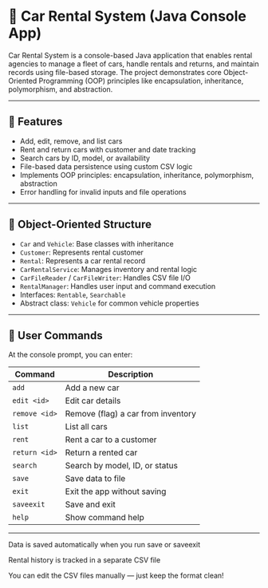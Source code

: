 # 🚗 Car Rental System (Java Console App)
Car Rental System is a console-based Java application that enables rental agencies to manage a fleet of cars, handle rentals and returns, and maintain records using file-based storage. The project demonstrates core Object-Oriented Programming (OOP) principles like encapsulation, inheritance, polymorphism, and abstraction.

---

## 🎯 Features

- Add, edit, remove, and list cars
- Rent and return cars with customer and date tracking
- Search cars by ID, model, or availability
- File-based data persistence using custom CSV logic
- Implements OOP principles: encapsulation, inheritance, polymorphism, abstraction
- Error handling for invalid inputs and file operations

---

## 🧠 Object-Oriented Structure

- `Car` and `Vehicle`: Base classes with inheritance
- `Customer`: Represents rental customer
- `Rental`: Represents a car rental record
- `CarRentalService`: Manages inventory and rental logic
- `CarFileReader` / `CarFileWriter`: Handles CSV file I/O
- `RentalManager`: Handles user input and command execution
- Interfaces: `Rentable`, `Searchable`
- Abstract class: `Vehicle` for common vehicle properties

---

## 🧭 User Commands
At the console prompt, you can enter:

| Command       | Description                        |
| ------------- | ---------------------------------- |
| `add`         | Add a new car                      |
| `edit <id>`   | Edit car details                   |
| `remove <id>` | Remove (flag) a car from inventory |
| `list`        | List all cars                      |
| `rent`        | Rent a car to a customer           |
| `return <id>` | Return a rented car                |
| `search`      | Search by model, ID, or status     |
| `save`        | Save data to file                  |
| `exit`        | Exit the app without saving        |
| `saveexit`    | Save and exit                      |
| `help`        | Show command help                  |

---

Data is saved automatically when you run save or saveexit

Rental history is tracked in a separate CSV file

You can edit the CSV files manually — just keep the format clean!

